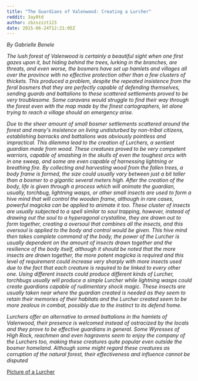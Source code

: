 ```yaml
---
title: "The Guardians of Valenwood: Creating a Lurcher"
reddit: 3ay0td
author: zbzszzzt123
date: 2015-06-24T12:21:05Z
---
```


*By Gabrielle Benele*


*The lush forest of Valenwood is certainly a beautiful sight when one first gazes upon it, but hiding behind the trees, lurking in the branches, are threats, and even worse, the bosmers have set up hamlets and villages all over the province with no effective protection other than a few clusters of thickets. This produced a problem, despite the repeated insistence from the feral bosmers that they are perfectly capable of defending themselves, sending guards and battalions to these scattered settlements proved to be very troublesome. Some caravans would struggle to find their way through the forest even with the map made by the finest cartographers, let alone trying to reach a village should an emergency arise.*


*Due to the sheer amount of small bosmer settlements scattered around the forest and many's insistence on living undisturbed by non-tribal citizens, establishing barracks and battalions was obviously pointless and impractical. This dilemma lead to the creation of Lurchers, a sentient guardian made from wood. These creatures proved to be very competent warriors, capable of smashing in the skulls of even the toughest orcs with in one sweep, and some are even capable of harnessing lightning or breathing fire. By collecting and harvesting wood from the fallen trees, a body frame is formed, the size could usually vary between just a bit taller than a bosmer to a gigantic several meters high. After the creation of the body, life is given through a process which will animate the guardian, usually, torchbug, lightning wasps, or other small insects are used to form a hive mind that will control the wooden frame, although in rare cases, powerful magicka can be applied to animate it too. These cluster of insects are usually subjected to a spell similar to soul trapping, however, instead of drawing out the soul to a hyperagonal crystalline, they are drawn out to form together, creating a oversoul that combines all the insects, and this oversoul is applied to the body and control would be given.
This hive mind then takes complete command of the body, the power of the Lurcher is usually dependent on the amount of insects drawn together and the resilience of the body itself, although it should be noted that the more insects are drawn together, the more potent magicka is required and this level of requirement could increase very sharply with more insects used due to the fact that each creature is required to be linked to every other one. Using different insects could produce different kinds of Lurcher, torchbugs usually will produce a simple Lurcher while lightning wasps could create guardians capable of rudimentary shock magic. These insects are usually taken near where the guardian created is needed as they seem to retain their memories of their habitats and the Lurcher created seem to be more zealous in combat, possibly due to the instinct to its defend home.*

*Lurchers offer an alternative to armed battalions in the hamlets of Valenwood, their presence is welcomed instead of ostracized by the locals and they prove to be effective guardians in general. Some Wyresses of High Rock, reachmen and even hagravens seem to enjoy the company of the Lurchers too, making these creatures quite popular even outside the bosmer homeland. Although some might regard these creatures as corruption of the natural forest, their effectiveness and influence cannot be disputed*



[Picture of a Lurcher](http://img1.wikia.nocookie.net/__cb20140317144736/elderscrolls/images/0/03/Lurcher.png)
